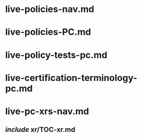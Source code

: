 # live-policies-nav.md

# live-policies-PC.md

# live-policy-tests-pc.md

# live-certification-terminology-pc.md

# live-pc-xrs-nav.md

## _include_ xr/TOC-xr.md
